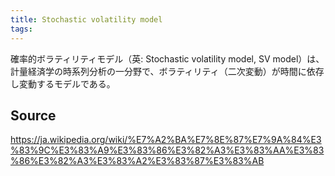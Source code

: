 ```yaml
---
title: Stochastic volatility model
tags: 
---
```


確率的ボラティリティモデル（英: Stochastic volatility model, SV model）は、計量経済学の時系列分析の一分野で、ボラティリティ（二次変動）が時間に依存し変動するモデルである。

## Source
https://ja.wikipedia.org/wiki/%E7%A2%BA%E7%8E%87%E7%9A%84%E3%83%9C%E3%83%A9%E3%83%86%E3%82%A3%E3%83%AA%E3%83%86%E3%82%A3%E3%83%A2%E3%83%87%E3%83%AB